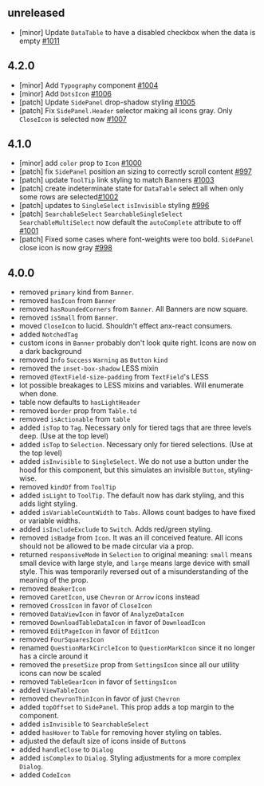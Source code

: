 ## unreleased

- [minor] Update `DataTable` to have a disabled checkbox when the data is empty [#1011](https://github.com/appnexus/lucid/pull/1011)

## 4.2.0

- [minor] Add `Typography` component [#1004](https://github.com/appnexus/lucid/pull/1004)
- [minor] Add `DotsIcon` [#1006](https://github.com/appnexus/lucid/pull/1006)
- [patch] Update `SidePanel` drop-shadow styling [#1005](https://github.com/appnexus/lucid/pull/1005)
- [patch] Fix `SidePanel.Header` selector making all icons gray.  Only `CloseIcon` is selected now [#1007](https://github.com/appnexus/lucid/pull/1007)

## 4.1.0

- [minor] add `color` prop to `Icon` [#1000](https://github.com/appnexus/lucid/pull/997)
- [patch] fix `SidePanel` position an sizing to correctly scroll content [#997](https://github.com/appnexus/lucid/pull/997)
- [patch] update `ToolTip` link styling to match Banners [#1003](https://github.com/appnexus/lucid/pull/1003)
- [patch] create indeterminate state for `DataTable` select all when only some rows are selected[#1002](https://github.com/appnexus/lucid/pull/#1002)
- [patch] updates to `SingleSelect` `isInvisible` styling [#996](https://github.com/appnexus/lucid/pull/996)
- [patch] `SearchableSelect` `SearchableSingleSelect` `SearchableMultiSelect` now default the `autoComplete` attribute to off  [#1001](https://github.com/appnexus/lucid/pull/1001)
- [patch] Fixed some cases where font-weights were too bold. `SidePanel` close icon is now gray [#998](https://github.com/appnexus/lucid/pull/998)

## 4.0.0

- removed `primary` kind from `Banner`.
- removed `hasIcon` from `Banner`
- removed `hasRoundedCorners` from `Banner`.  All Banners are now square.
- removed `isSmall` from `Banner`.
- moved `CloseIcon` to lucid.  Shouldn't effect anx-react consumers.
- added `NotchedTag`
- custom icons in `Banner` probably don't look quite right.  Icons are now on a dark background
- removed `Info` `Success` `Warning` as `Button` `kind`
- removed the `inset-box-shadow` LESS mixin
- removed `@TextField-size-padding` from `TextField`'s LESS
- lot possible breakages to LESS mixins and variables.  Will enumerate when done.
- table now defaults to `hasLightHeader`
- removed `border` prop from `Table.td`
- removed `isActionable` from `table`
- added `isTop` to `Tag`. Necessary only for tiered tags that are three levels deep. (Use at the top level)
- added `isTop` to `Selection`. Necessary only for tiered selections. (Use at the top level)
- added `isInvisible` to `SingleSelect`. We do not use a button under the hood for this component, but this simulates an invisible `Button`, styling-wise.
- removed `kindOf` from `ToolTip`
- added `isLight` to `ToolTip`. The default now has dark styling, and this adds light styling.
- added `isVariableCountWidth` to `Tabs`. Allows count badges to have fixed or variable widths.
- added `isIncludeExclude` to `Switch`. Adds red/green styling.
- removed `isBadge` from `Icon`. It was an ill conceived feature. All icons should not be allowed to be made circular via a prop.
- returned `responsiveMode` in `Selection` to original meaning: `small` means small device with large style, and `large` means large device with small style. This was temporarily reversed out of a misunderstanding of the meaning of the prop.
- removed `BeakerIcon`
- removed `CaretIcon`, use `Chevron` or `Arrow` icons instead
- removed `CrossIcon` in favor of `CloseIcon`
- removed `DataViewIcon` in favor of `AnalyzeDataIcon`
- removed `DownloadTableDataIcon` in favor of `DownloadIcon`
- removed `EditPageIcon` in favor of `EditIcon`
- removed `FourSquaresIcon`
- renamed `QuestionMarkCircleIcon` to `QuestionMarkIcon` since it no longer has a circle around it
- removed the `presetSize` prop from `SettingsIcon` since all our utility icons can now be scaled
- removed `TableGearIcon` in favor of `SettingsIcon`
- added `ViewTableIcon`
- removed `ChevronThinIcon` in favor of just `Chevron`
- added `topOffset` to `SidePanel`. This prop adds a top margin to the component.
- added `isInvisible` to `SearchableSelect`
- added `hasHover` to `Table` for removing hover styling on tables.
- adjusted the default size of icons inside of `Button`s
- added `handleClose` to `Dialog`
- added `isComplex` to `Dialog`. Styling adjustments for a more complex `Dialog`.
- added `CodeIcon`
